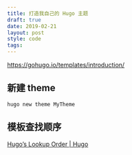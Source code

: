 ```yaml
---
title: 打造我自己的 Hugo 主题
draft: true
date: 2019-02-21
layout: post
style: code
tags: 
---
```




https://gohugo.io/templates/introduction/


## 新建 theme

```
hugo new theme MyTheme
```


## 模板查找顺序
[Hugo’s Lookup Order | Hugo](https://gohugo.io/templates/lookup-order/)
